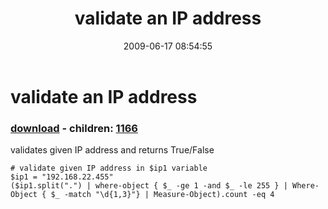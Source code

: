 ﻿---
pid:            1165
poster:         ucthakur
title:          validate an IP address
date:           2009-06-17 08:54:55
format:         posh
parent:         0
parent:         0
children:       1166
---

# validate an IP address

### [download](1165.ps1) - children: [1166](1166.md)

validates given IP address and returns True/False	

```posh
# validate given IP address in $ip1 variable
$ip1 = "192.168.22.455"
($ip1.split(".") | where-object { $_ -ge 1 -and $_ -le 255 } | Where-Object { $_ -match "\d{1,3}"} | Measure-Object).count -eq 4


```
